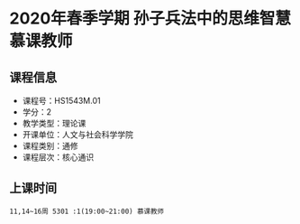 # 2020年春季学期 孙子兵法中的思维智慧 慕课教师






## 课程信息

- 课程号：HS1543M.01
- 学分：2
- 教学类型：理论课
- 开课单位：人文与社会科学学院
- 课程类别：通修
- 课程层次：核心通识

## 上课时间

```
11,14~16周 5301 :1(19:00~21:00) 慕课教师
```


